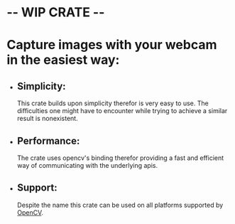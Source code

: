 # -- WIP CRATE --
# Capture images with your webcam in the easiest way:
- ## Simplicity:
  This crate builds upon simplicity therefor is very easy to use. The difficulties one might have to encounter while trying to achieve a similar result is nonexistent.
- ## Performance:
  The crate uses opencv's binding therefor providing a fast and efficient way of communicating with the underlying apis.
- ## Support:
  Despite the name this crate can be used on all platforms supported by [OpenCV](https://crates.io/crates/opencv).
